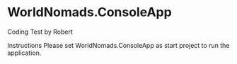 WorldNomads.ConsoleApp
======================

Coding Test by Robert

Instructions
  Please set WorldNomads.ConsoleApp as start project to run the application.
  
